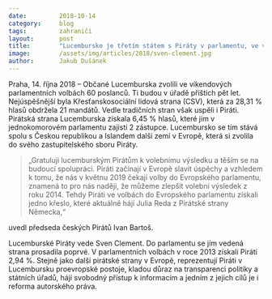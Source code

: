 ```yaml
---
date:         2018-10-14
category:     blog
tags:         zahraničí
layout:       post
title:        "Lucembursko je třetím státem s Piráty v parlamentu, ve volbách získali 6,45 % procent hlasů"
image:        /assets/img/articles/2018/sven-clement.jpg
author:       Jakub Dušánek
---
```


Praha, 14. října 2018 – Občané Lucemburska zvolili ve víkendových parlamentních volbách 60 poslanců. Ti budou v úřadě příštích pět let. Nejúspěšnější byla Křesťanskosociální lidová strana (CSV), která za 28,31 % hlasů obdržela 21 mandátů. Vedle tradičních stran však uspěli i Piráti. Pirátská strana Lucemburska získala 6,45 % hlasů, které jim v jednokomorovém parlamentu zajistí 2 zástupce. Lucembursko se tím stává spolu s Českou republikou a Islandem další zemí v Evropě, která si zvolila do svého zastupitelského sboru Piráty.

> „Gratuluji lucemburským Pirátům k volebnímu výsledku a těším se na budoucí spolupráci. Piráti začínají v Evropě slavit úspěchy a vzhledem k tomu, že nás v květnu 2019 čekají volby do Evropského parlamentu, znamená to pro nás naději, že můžeme zlepšit volební výsledek z roku 2014. Tehdy Piráti ve volbách do Evropského parlamentu získali jedno křeslo, které aktuálně hájí Julia Reda z Pirátské strany Německa,“ 

uvedl předseda českých Pirátů Ivan Bartoš.

Lucemburské Piráty vede Sven Clement. Do parlamentu se jím vedená strana prosadila poprvé. V parlamentních volbách v roce 2013 získali Piráti 2,94 %. Stejně jako další pirátské strany v Evropě, reprezentují Piráti v Lucembursku proevropské postoje, kladou důraz na transparenci politiky a státních úřadů, hájí svobodný přístup k informacím a jedním z jejich cílů je i reforma autorského práva. 
